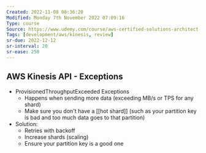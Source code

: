 ```yaml
---
Created: 2022-11-08 08:36:20
Modified: Monday 7th November 2022 07:09:16
Type: course
Source: https://www.udemy.com/course/aws-certified-solutions-architect-associate-saa-c01/?xref=E0Aed11STH4LPUQvCz0GJFABTmM=
Tags: [development/aws/kinesis, review]
sr-due: 2022-12-12
sr-interval: 20
sr-ease: 250
---
```


## AWS Kinesis API - Exceptions

- ProvisionedThroughputExceeded Exceptions
    - Happens when sending more data (exceeding MB/s or TPS for any shard)
    - Make sure you don't have a [[hot shard]] (such as your partition key is bad and too much data goes to that partition)
- Solution:
    - Retries with backoff
    - Increase shards (scaling)
    - Ensure your partition key is a good one